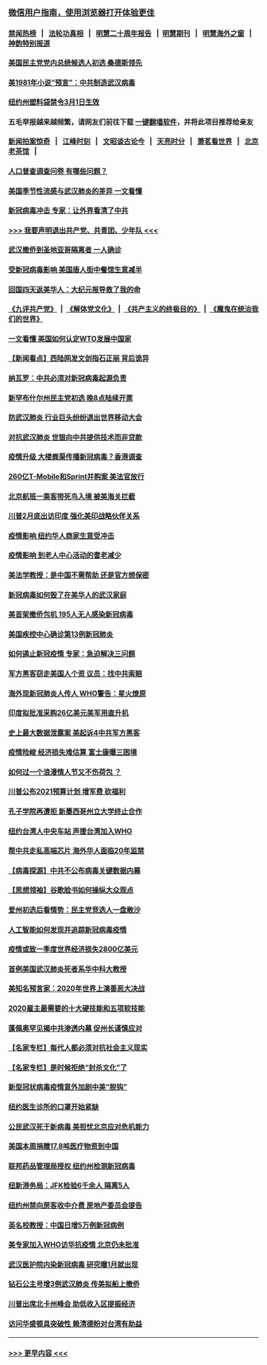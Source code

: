 ### [微信用户指南，使用浏览器打开体验更佳](https://github.com/gfw-breaker/banned-news1/blob/master/indexes/wechat-guide.md?t=0)
#### [禁闻热榜](热点新闻.md?t=0)  &nbsp;&nbsp;|&nbsp;&nbsp; [法轮功真相](https://github.com/gfw-breaker/truth/blob/master/README.md?t=0) &nbsp;&nbsp;|&nbsp;&nbsp; [明慧二十周年报告](https://github.com/gfw-breaker/mh-reports/blob/master/README.md?t=0) &nbsp;&nbsp;|&nbsp;&nbsp;[明慧期刊](https://github.com/gfw-breaker/mh-qikan) &nbsp;&nbsp;|&nbsp;&nbsp; [明慧海外之窗](https://github.com/gfw-breaker/mh-news/blob/master/README.md?t=0) &nbsp;&nbsp;|&nbsp;&nbsp; [神韵特别报道](https://github.com/gfw-breaker/mh-news/blob/master/shenyun.md?t=0)
#### [美国民主党党内总统候选人初选 桑德斯领先](../pages/nsc412/n11863475.md?t=02122144) 
#### [美1981年小说“预言”：中共制造武汉病毒](../pages/nsc412/n11863306.md?t=02122144) 
#### [纽约州塑料袋禁令3月1日生效](../pages/nsc412/n11862832.md?t=02122144) 
#### 五毛举报越来越频繁，请网友们前往下载 [一键翻墙软件](https://github.com/gfw-breaker/ssr-accounts)，并将此项目推荐给亲友
#### [新闻拍案惊奇](https://github.com/gfw-breaker/banned-news1/blob/master/pages/link4.md) &nbsp;&nbsp;|&nbsp;&nbsp; [江峰时刻](https://github.com/gfw-breaker/banned-news1/blob/master/pages/link4.md) &nbsp;&nbsp;|&nbsp;&nbsp; [文昭谈古论今](https://github.com/gfw-breaker/banned-news1/blob/master/pages/link4.md) &nbsp;&nbsp;|&nbsp;&nbsp; [天亮时分](https://github.com/gfw-breaker/banned-news1/blob/master/pages/link4.md) &nbsp;&nbsp;|&nbsp;&nbsp; [萧茗看世界](https://github.com/gfw-breaker/banned-news1/blob/master/pages/link4.md) &nbsp;&nbsp;|&nbsp;&nbsp; [北京老茶馆](https://github.com/gfw-breaker/banned-news1/blob/master/pages/link4.md) &nbsp;&nbsp;|&nbsp;&nbsp; 
#### [人口普查调查问卷  有哪些问题？](../pages/nsc412/n11862808.md?t=02122144) 
#### [美国季节性流感与武汉肺炎的差异 一文看懂](../pages/nsc412/n11862428.md?t=02122144) 
#### [新冠病毒冲击 专家：让外界看清了中共](../pages/nsc412/n11862280.md?t=02122144) 
#### [>>> 我要声明退出共产党、共青团、少年队 <<<](https://github.com/begood0513/goodnews/blob/master/quit/letter.md) 
#### [武汉撤侨到圣地亚哥隔离者 一人确诊](../pages/nsc412/n11862460.md?t=02122144) 
#### [受新冠病毒影响 美国唐人街中餐馆生意减半](../pages/nsc412/n11861940.md?t=02122144) 
#### [回国四天返美华人：大纪元报导救了我的命](../pages/nsc412/n11862181.md?t=02122144) 
#### [《九评共产党》](https://github.com/begood0513/9ping.md/blob/master/README.md) &nbsp;|&nbsp; [《解体党文化》](../../../../jtdwh.md/blob/master/README.md)  &nbsp;|&nbsp; [《共产主义的终极目的》](../../../../gczydzjmd.md/blob/master/README.md) &nbsp;|&nbsp; [《魔鬼在统治我们的世界》](../../../../mgztzwmdsj.md/blob/master/README.md) 
#### [一文看懂 美国如何认定WTO发展中国家](../pages/nsc412/n11862051.md?t=02122144) 
#### [【新闻看点】西陆网发文剑指石正丽 背后诡异](../pages/nsc412/n11861792.md?t=02122144) 
#### [纳瓦罗：中共必须对新冠病毒起源负责](../pages/nsc412/n11861810.md?t=02122144) 
#### [新罕布什尔州民主党初选 晚8点陆续开票](../pages/nsc412/n11861872.md?t=02122144) 
#### [防武汉肺炎 行业巨头纷纷退出世界移动大会](../pages/nsc412/n11861795.md?t=02122144) 
#### [对抗武汉肺炎 世银向中共提供技术而非贷款](../pages/nsc412/n11861652.md?t=02122144) 
#### [疫情升级 大楼粪渠传播新冠病毒？香港调查](../pages/nsc412/n11861556.md?t=02122144) 
#### [260亿T-Mobile和Sprint并购案 美法官放行](../pages/nsc412/n11861511.md?t=02122144) 
#### [北京航班一乘客带死鸟入境 被美海关拦截](../pages/nsc412/n11861317.md?t=02122144) 
#### [川普2月底出访印度 强化美印战略伙伴关系](../pages/nsc412/n11860557.md?t=02122144) 
#### [疫情影响  纽约华人商家生意受冲击](../pages/nsc412/n11860284.md?t=02122144) 
#### [疫情影响  到老人中心活动的耆老减少](../pages/nsc412/n11860199.md?t=02122144) 
#### [美法学教授：是中国不需帮助 还是官方想保密](../pages/nsc412/n11859492.md?t=02122144) 
#### [新冠病毒如何毁了在美华人的武汉家庭](../pages/nsc412/n11859524.md?t=02122144) 
#### [美首架撤侨包机 195人无人感染新冠病毒](../pages/nsc412/n11859908.md?t=02122144) 
#### [美国疾控中心确诊第13例新冠肺炎](../pages/nsc412/n11859966.md?t=02122144) 
#### [如何遏止新冠疫情 专家：急迫解决三问题](../pages/nsc412/n11859685.md?t=02122144) 
#### [军方黑客窃走美国人个资 议员：找中共索赔](../pages/nsc412/n11859371.md?t=02122144) 
#### [海外现新冠肺炎人传人 WHO警告：星火燎原](../pages/nsc412/n11859252.md?t=02122144) 
#### [印度拟批准采购26亿美元美军用直升机](../pages/nsc412/n11859143.md?t=02122144) 
#### [史上最大数据泄露案 美起诉4中共军方黑客](../pages/nsc412/n11859115.md?t=02122144) 
#### [疫情险峻 经济损失难估算 富士康曝三困境](../pages/nsc412/n11859120.md?t=02122144) 
#### [如何过一个浪漫情人节又不伤荷包 ？](../pages/nsc412/n11858969.md?t=02122144) 
#### [川普公布2021预算计划 增军费 砍福利](../pages/nsc412/n11859012.md?t=02122144) 
#### [孔子学院再遭拒 新墨西哥州立大学终止合作](../pages/nsc412/n11858661.md?t=02122144) 
#### [纽约台湾人中央车站  声援台湾加入WHO](../pages/nsc412/n11857757.md?t=02122144) 
#### [帮中共走私高端芯片 海外华人面临20年监禁](../pages/nsc412/n11855016.md?t=02122144) 
#### [【病毒探源】中共不公布病毒关键数据内幕](../pages/nsc412/n11856584.md?t=02122144) 
#### [【思想领袖】谷歌脸书如何操纵大众观点](../pages/nsc412/n11680874.md?t=02122144) 
#### [爱州初选后看情势：民主党竞选人一盘散沙](../pages/nsc412/n11856557.md?t=02122144) 
#### [人工智能如何发现并追踪新冠病毒疫情](../pages/nsc412/n11856398.md?t=02122144) 
#### [疫情或致一季度世界经济损失2800亿美元](../pages/nsc412/n11855639.md?t=02122144) 
#### [首例美国武汉肺炎死者系华中科大教授](../pages/nsc412/n11855500.md?t=02122144) 
#### [美知名预言家：2020年世界上演善恶大决战](../pages/nsc412/n11855418.md?t=02122144) 
#### [2020雇主最需要的十大硬技能和五项软技能](../pages/nsc412/n11850953.md?t=02122144) 
#### [蓬佩奥罕见揭中共渗透内幕 促州长谨慎应对](../pages/nsc412/n11854685.md?t=02122144) 
#### [【名家专栏】每代人都必须对抗社会主义现实](../pages/nsc412/n11831412.md?t=02122144) 
#### [【名家专栏】是时候拒绝“封杀文化”了](../pages/nsc412/n11814093.md?t=02122144) 
#### [新型冠状病毒疫情意外加剧中美“脱钩”](../pages/nsc412/n11854475.md?t=02122144) 
#### [纽约医生诊所的口罩开始紧缺](../pages/nsc412/n11853364.md?t=02122144) 
#### [公民武汉死于新病毒 美担忧北京应对危机能力](../pages/nsc412/n11854331.md?t=02122144) 
#### [美国本周捐赠17.8吨医疗物资到中国](../pages/nsc412/n11854269.md?t=02122144) 
#### [联邦药品管理局授权  纽约州检测新冠病毒](../pages/nsc412/n11853371.md?t=02122144) 
#### [纽新港务局：JFK检验6千余人  隔离5人](../pages/nsc412/n11853366.md?t=02122144) 
#### [纽约州禁向房客收中介费  房地产委员会提告](../pages/nsc412/n11853360.md?t=02122144) 
#### [英名校教授：中国日增5万例新冠病例](../pages/nsc412/n11854174.md?t=02122144) 
#### [美专家加入WHO访华抗疫情 北京仍未批准](../pages/nsc412/n11854043.md?t=02122144) 
#### [武汉医护院内染新冠病毒 研究曝1月就出现](../pages/nsc412/n11852928.md?t=02122144) 
#### [钻石公主号增3例武汉肺炎 传美拟船上撤侨](../pages/nsc412/n11853240.md?t=02122144) 
#### [川普出席北卡州峰会 助低收入区提振经济](../pages/nsc412/n11853232.md?t=02122144) 
#### [访问华盛顿具突破性 赖清德盼对台湾有助益](../pages/nsc412/n11853129.md?t=02122144) 

----
#### [ >>> 更早内容 <<< ](../indexes/nsc412-earlier.md)
